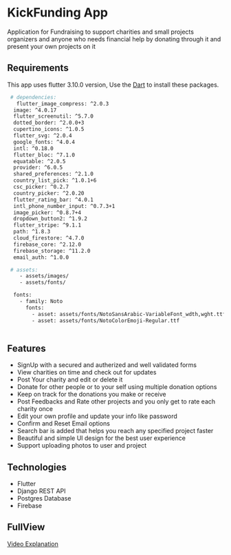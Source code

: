 # KickFunding App
 
 Application for Fundraising to support charities and small projects organizers and anyone who needs financial help
 by donating through it and present your own projects on it

## Requirements

This app uses flutter 3.10.0 version,
Use the [Dart](https://pub.dev/) to install these packages.

```bash
 # dependencies:
   flutter_image_compress: ^2.0.3
  image: ^4.0.17
  flutter_screenutil: ^5.7.0
  dotted_border: ^2.0.0+3
  cupertino_icons: ^1.0.5
  flutter_svg: ^2.0.4
  google_fonts: ^4.0.4
  intl: ^0.18.0
  flutter_bloc: ^7.1.0
  equatable: ^2.0.5
  provider: ^6.0.5
  shared_preferences: ^2.1.0
  country_list_pick: ^1.0.1+6
  csc_picker: ^0.2.7
  country_picker: ^2.0.20
  flutter_rating_bar: ^4.0.1
  intl_phone_number_input: ^0.7.3+1
  image_picker: ^0.8.7+4
  dropdown_button2: ^1.9.2
  flutter_stripe: ^9.1.1
  path: ^1.8.3
  cloud_firestore: ^4.7.0
  firebase_core: ^2.12.0
  firebase_storage: ^11.2.0
  email_auth: ^1.0.0

 # assets:
    - assets/images/
    - assets/fonts/

  fonts:
    - family: Noto
      fonts:
        - asset: assets/fonts/NotoSansArabic-VariableFont_wdth,wght.ttf
        - asset: assets/fonts/NotoColorEmoji-Regular.ttf
          

```


## Features 
- SignUp with a secured and autherized and well validated forms
- View charities on time and check out for updates
- Post Your charity and edit or delete it
- Donate for other people or to your self using multiple donation options
- Keep on track for the donations you make or receive
- Post Feedbacks and Rate other projects and you only get to rate each charity once
- Edit your own profile and update your info like password
- Confirm and Reset Email options
- Search bar is added that helps you reach any specified project faster
- Beautiful and simple UI design for the best user experience
- Support uploading photos to user and project

## Technologies
- Flutter
- Django REST API
- Postgres Database
- Firebase 



## FullView

[Video Explanation](https://drive.google.com/file/d/1gAzOR2HIyFg3Vuwc6gUPgKw3MN8YnJNJ/view?usp=share_link/)
